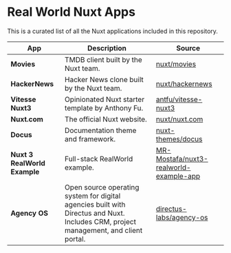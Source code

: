 # Real World Nuxt Apps

This is a curated list of all the Nuxt applications included in this repository.

| App | Description | Source |
|-----|-------------|--------|
| **Movies** | TMDB client built by the Nuxt team. | [nuxt/movies](https://github.com/nuxt/movies) |
| **HackerNews** | Hacker News clone built by the Nuxt team. | [nuxt/hackernews](https://github.com/nuxt/hackernews) |
| **Vitesse Nuxt3** | Opinionated Nuxt starter template by Anthony Fu. | [antfu/vitesse-nuxt3](https://github.com/antfu/vitesse-nuxt3) |
| **Nuxt.com** | The official Nuxt website. | [nuxt/nuxt.com](https://github.com/nuxt/nuxt.com) |
| **Docus** | Documentation theme and framework. | [nuxt-themes/docus](https://github.com/nuxt-themes/docus) |
| **Nuxt 3 RealWorld Example** | Full-stack RealWorld example. | [MR-Mostafa/nuxt3-realworld-example-app](https://github.com/MR-Mostafa/nuxt3-realworld-example-app) |
| **Agency OS** | Open source operating system for digital agencies built with Directus and Nuxt. Includes CRM, project management, and client portal. | [directus-labs/agency-os](https://github.com/directus-labs/agency-os) |


